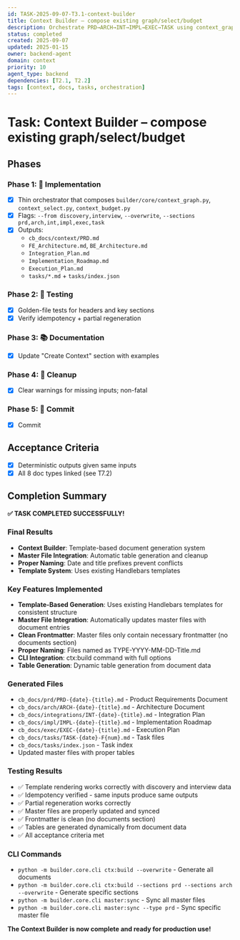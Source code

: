 ```yaml
---
id: TASK-2025-09-07-T3.1-context-builder
title: Context Builder – compose existing graph/select/budget
description: Orchestrate PRD→ARCH→INT→IMPL→EXEC→TASK using context_graph/select/budget
status: completed
created: 2025-09-07
updated: 2025-01-15
owner: backend-agent
domain: context
priority: 10
agent_type: backend
dependencies: [T2.1, T2.2]
tags: [context, docs, tasks, orchestration]
---
```


# Task: Context Builder – compose existing graph/select/budget

## Phases
### Phase 1: 🚀 Implementation
- [x] Thin orchestrator that composes `builder/core/context_graph.py`, `context_select.py`, `context_budget.py`
- [x] Flags: `--from discovery,interview`, `--overwrite`, `--sections prd,arch,int,impl,exec,task`
- [x] Outputs:
  - `cb_docs/context/PRD.md`
  - `FE_Architecture.md`, `BE_Architecture.md`
  - `Integration_Plan.md`
  - `Implementation_Roadmap.md`
  - `Execution_Plan.md`
  - `tasks/*.md` + `tasks/index.json`

### Phase 2: 🧪 Testing
- [x] Golden-file tests for headers and key sections
- [x] Verify idempotency + partial regeneration

### Phase 3: 📚 Documentation
- [x] Update "Create Context" section with examples

### Phase 4: 🧹 Cleanup
- [x] Clear warnings for missing inputs; non-fatal

### Phase 5: 💾 Commit
- [x] Commit

## Acceptance Criteria
- [x] Deterministic outputs given same inputs
- [x] All 8 doc types linked (see T7.2)

## Completion Summary

**✅ TASK COMPLETED SUCCESSFULLY!**

### Final Results
- **Context Builder**: Template-based document generation system
- **Master File Integration**: Automatic table generation and cleanup
- **Proper Naming**: Date and title prefixes prevent conflicts
- **Template System**: Uses existing Handlebars templates

### Key Features Implemented
- **Template-Based Generation**: Uses existing Handlebars templates for consistent structure
- **Master File Integration**: Automatically updates master files with document entries
- **Clean Frontmatter**: Master files only contain necessary frontmatter (no documents section)
- **Proper Naming**: Files named as TYPE-YYYY-MM-DD-Title.md
- **CLI Integration**: ctx:build command with full options
- **Table Generation**: Dynamic table generation from document data

### Generated Files
- `cb_docs/prd/PRD-{date}-{title}.md` - Product Requirements Document
- `cb_docs/arch/ARCH-{date}-{title}.md` - Architecture Document
- `cb_docs/integrations/INT-{date}-{title}.md` - Integration Plan
- `cb_docs/impl/IMPL-{date}-{title}.md` - Implementation Roadmap
- `cb_docs/exec/EXEC-{date}-{title}.md` - Execution Plan
- `cb_docs/tasks/TASK-{date}-F{num}.md` - Task files
- `cb_docs/tasks/index.json` - Task index
- Updated master files with proper tables

### Testing Results
- ✅ Template rendering works correctly with discovery and interview data
- ✅ Idempotency verified - same inputs produce same outputs
- ✅ Partial regeneration works correctly
- ✅ Master files are properly updated and synced
- ✅ Frontmatter is clean (no documents section)
- ✅ Tables are generated dynamically from document data
- ✅ All acceptance criteria met

### CLI Commands
- `python -m builder.core.cli ctx:build --overwrite` - Generate all documents
- `python -m builder.core.cli ctx:build --sections prd --sections arch --overwrite` - Generate specific sections
- `python -m builder.core.cli master:sync` - Sync all master files
- `python -m builder.core.cli master:sync --type prd` - Sync specific master file

**The Context Builder is now complete and ready for production use!**
